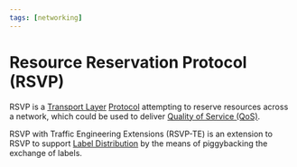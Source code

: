 ```yaml
---
tags: [networking]
---
```


# Resource Reservation Protocol (RSVP)

RSVP is a [Transport Layer](202206131837.md) [Protocol](202209302229.md)
attempting to reserve resources across a network, which could be used to
deliver [Quality of Service (QoS)](202209282057.md).

RSVP with Traffic Engineering Extensions (RSVP-TE) is an extension to RSVP to
support [Label Distribution](202304261259.md) by the means of piggybacking the
exchange of labels.
